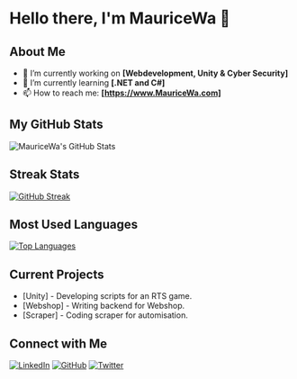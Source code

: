 # Hello there, I'm MauriceWa 👋

## About Me
- 🔭 I’m currently working on **[Webdevelopment, Unity & Cyber Security]**
- 🌱 I’m currently learning **[.NET and C#]**
- 📫 How to reach me: **[https://www.MauriceWa.com]**

## My GitHub Stats
![MauriceWa's GitHub Stats](https://github-readme-stats.vercel.app/api?username=mauricewa&show_icons=true&theme=radical)

## Streak Stats
[![GitHub Streak](https://github-readme-streak-stats.herokuapp.com/?user=MauriceWa&theme=radical)](https://git.io/streak-stats)



## Most Used Languages
[![Top Languages](https://github-readme-stats.vercel.app/api/top-langs/?username=MauriceWa&layout=compact&theme=radical)](https://github.com/MauriceWa)

## Current Projects
- [Unity] - Developing scripts for an RTS game.
- [Webshop] - Writing backend for Webshop.
- [Scraper] - Coding scraper for automisation.


## Connect with Me
[![LinkedIn][3.2]][3]
[![GitHub][6.2]][6]
[![Twitter][1.2]][1]

<!-- Icons -->
[1.2]: http://i.imgur.com/wWzX9uB.png
[3.2]: https://raw.githubusercontent.com/MartinHeinz/MartinHeinz/master/linkedin-3-16.png
[6.2]: http://i.imgur.com/9I6NRUm.png

<!-- Links to social media accounts -->
[1]: https://www.instagram.com/mauricewaai/
[3]: https://www.linkedin.com/in/maurice-waaijer-6b2789291/
[6]: http://www.github.com/MauriceWa
